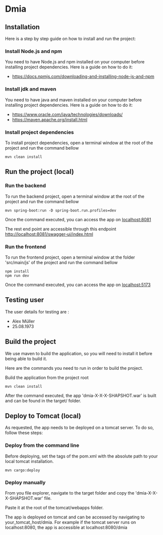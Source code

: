 # Dmia

## Installation
Here is a step by step guide on how to install and run the project:

### Install Node.js and npm
You need to have Node.js and npm installed on your computer before installing project dependencies. Here is a guide on how to do it:
- https://docs.npmjs.com/downloading-and-installing-node-js-and-npm

### Install jdk and maven
You need to have java and maven installed on your computer before installing project dependencies. Here is a guide on how to do it:
- https://www.oracle.com/java/technologies/downloads/
- https://maven.apache.org/install.html

### Install project dependencies
To install project dependencies, open a terminal window at the root of the project and run the command bellow
```
mvn clean install
```

## Run the project (local)

### Run the backend
To run the backend project, open a terminal window at the root of the project and run the command bellow
```
mvn spring-boot:run -D spring-boot.run.profiles=dev
```
Once the command executed, you can access the app on [localhost:8081](http://localhost:8081)

The rest end point are accessible through this endpoint [http://localhost:8081/swagger-ui/index.html](http://localhost:8081/swagger-ui/index.html)

### Run the frontend
To run the frontend project, open a terminal window at the folder 'src/main/js' of the project and run the command bellow
```
npm install
npm run dev
```
Once the command executed, you can access the app on [localhost:5173](http://localhost:5173)


## Testing user
The user details for testing are :
- Alex Müller
- 25.08.1973

## Build the project
We use maven to build the application, so you will need to install it before being able to build it.

Here are the commands you need to run in order to build the project.

Build the application from the project root
```
mvn clean install
```

After the command executed, the app 'dmia-X-X-X-SHAPSHOT.war' is built and can be found in the target/ folder.

## Deploy to Tomcat (local)
As requested, the app needs to be deployed on a tomcat server. To do so, follow these steps:

### Deploy from the command line
Before deploying, set the tags </home> of the pom.xml with the absolute path to your local tomcat installation.

```
mvn cargo:deploy
```

### Deploy manually
From you file explorer, navigate to the target folder and copy the 'dmia-X-X-X-SHAPSHOT.war' file.

Paste it at the root of the tomcat/webapps folder.

The app is deployed on tomcat and can be accessed by navigating to your_tomcat_host/dmia. For example if the tomcat server runs on localhost:8080, the app is accessible at localhost:8080/dmia
